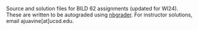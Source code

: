 Source and solution files for BILD 62 assignments (updated for WI24). These are written to be autograded using [nbgrader](https://nbgrader.readthedocs.io/en/stable/). For instructor solutions, email ajuavine[at]ucsd.edu.
